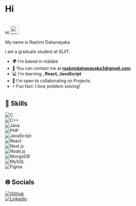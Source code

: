 # Hi <h1 align="left">
  Hi <img src="https://media.giphy.com/media/hvRJCLFzcasrR4ia7z/giphy.gif" width="28" alt="waving hand"/>
  
</h1> My name is Rashmi Dahanayaka


I am a graduate student at SLIIT.  

- 🌍 I'm based in malabe
- 📧 You can contact me at **rashmidahanayaka3@gmail.com**  
- 💻 I'm learning **, React, JavaScript**  
- 🤝 I'm open to collaborating on Projects. 
- ⚡ Fun fact: I love problem solving!  

## 🚀 Skills  

![C](https://img.shields.io/badge/C-00599C?style=for-the-badge&logo=c&logoColor=white)  
![C++](https://img.shields.io/badge/C++-00599C?style=for-the-badge&logo=cplusplus&logoColor=white)   
![Java](https://img.shields.io/badge/Java-ED8B00?style=for-the-badge&logo=java&logoColor=white)  
![PHP](https://img.shields.io/badge/PHP-777BB4?style=for-the-badge&logo=php&logoColor=white)  
![JavaScript](https://img.shields.io/badge/JavaScript-F7DF1E?style=for-the-badge&logo=javascript&logoColor=black)  
![React](https://img.shields.io/badge/React-20232A?style=for-the-badge&logo=react&logoColor=61DAFB)  
![Next.js](https://img.shields.io/badge/Next.js-000000?style=for-the-badge&logo=nextdotjs&logoColor=white)  
![Node.js](https://img.shields.io/badge/Node.js-43853D?style=for-the-badge&logo=node-dot-js&logoColor=white)  
![MongoDB](https://img.shields.io/badge/MongoDB-4EA94B?style=for-the-badge&logo=mongodb&logoColor=white)  
![MySQL](https://img.shields.io/badge/MySQL-005C84?style=for-the-badge&logo=mysql&logoColor=white)  
![Figma](https://img.shields.io/badge/Figma-F24E1E?style=for-the-badge&logo=figma&logoColor=white)  


## 🌐 Socials  
[![GitHub](https://img.shields.io/badge/GitHub-100000?style=for-the-badge&logo=github&logoColor=white)](https://github.com/RashmiDahanayaka)  
[![LinkedIn](https://img.shields.io/badge/LinkedIn-0077B5?style=for-the-badge&logo=linkedin&logoColor=white)](https://linkedin.com/in/YOUR-LINKEDIN)  

